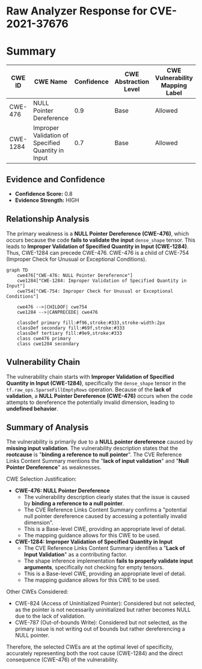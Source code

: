 # Raw Analyzer Response for CVE-2021-37676

# Summary
| CWE ID | CWE Name | Confidence | CWE Abstraction Level | CWE Vulnerability Mapping Label | CWE-Vulnerability Mapping Notes |
|---|---|---|---|---|---|
| CWE-476 | NULL Pointer Dereference | 0.9 | Base | Allowed | Primary CWE |
| CWE-1284 | Improper Validation of Specified Quantity in Input | 0.7 | Base | Allowed | Secondary Candidate |

## Evidence and Confidence

*   **Confidence Score:** 0.8
*   **Evidence Strength:** HIGH

## Relationship Analysis
The primary weakness is a **NULL Pointer Dereference (CWE-476)**, which occurs because the code **fails to validate the input** `dense_shape` tensor. This leads to **Improper Validation of Specified Quantity in Input (CWE-1284)**. Thus, CWE-1284 can precede CWE-476. CWE-476 is a child of CWE-754 (Improper Check for Unusual or Exceptional Conditions).

```mermaid
graph TD
    cwe476["CWE-476: NULL Pointer Dereference"]
    cwe1284["CWE-1284: Improper Validation of Specified Quantity in Input"]
    cwe754["CWE-754: Improper Check for Unusual or Exceptional Conditions"]
    
    cwe476 -->|CHILDOF| cwe754
    cwe1284 -->|CANPRECEDE| cwe476
    
    classDef primary fill:#f96,stroke:#333,stroke-width:2px
    classDef secondary fill:#69f,stroke:#333
    classDef tertiary fill:#9e9,stroke:#333
    class cwe476 primary
    class cwe1284 secondary
```

## Vulnerability Chain
The vulnerability chain starts with **Improper Validation of Specified Quantity in Input (CWE-1284)**, specifically the `dense_shape` tensor in the `tf.raw_ops.SparseFillEmptyRows` operation. Because of the **lack of validation**, a **NULL Pointer Dereference (CWE-476)** occurs when the code attempts to dereference the potentially invalid dimension, leading to **undefined behavior**.

## Summary of Analysis
The vulnerability is primarily due to a **NULL pointer dereference** caused by **missing input validation**.
The vulnerability description states that the **rootcause** is "**binding a reference to null pointer**".
The CVE Reference Links Content Summary mentions the "**lack of input validation**" and "**Null Pointer Dereference**" as weaknesses.

CWE Selection Justification:
*   **CWE-476: NULL Pointer Dereference**
    *   The vulnerability description clearly states that the issue is caused by **binding a reference to a null pointer**.
    *   The CVE Reference Links Content Summary confirms a "potential null pointer dereference caused by accessing a potentially invalid dimension".
    *   This is a Base-level CWE, providing an appropriate level of detail.
    *   The mapping guidance allows for this CWE to be used.
*   **CWE-1284: Improper Validation of Specified Quantity in Input**
    *   The CVE Reference Links Content Summary identifies a "**Lack of Input Validation**" as a contributing factor.
    *   The shape inference implementation **fails to properly validate input arguments**, specifically not checking for empty tensors.
    *   This is a Base-level CWE, providing an appropriate level of detail.
    *   The mapping guidance allows for this CWE to be used.

Other CWEs Considered:
*   CWE-824 (Access of Uninitialized Pointer): Considered but not selected, as the pointer is not necessarily uninitialized but rather becomes NULL due to the lack of validation.
*   CWE-787 (Out-of-bounds Write): Considered but not selected, as the primary issue is not writing out of bounds but rather dereferencing a NULL pointer.

Therefore, the selected CWEs are at the optimal level of specificity, accurately representing both the root cause (CWE-1284) and the direct consequence (CWE-476) of the vulnerability.